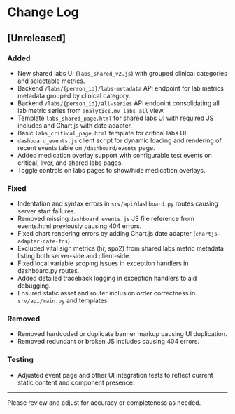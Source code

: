 # Change Log

## [Unreleased]

### Added
- New shared labs UI (`labs_shared_v2.js`) with grouped clinical categories and selectable metrics.
- Backend `/labs/{person_id}/labs-metadata` API endpoint for lab metrics metadata grouped by clinical category.
- Backend `/labs/{person_id}/all-series` API endpoint consolidating all lab metric series from `analytics.mv_labs_all` view.
- Template `labs_shared_page.html` for shared labs UI with required JS includes and Chart.js with date adapter.
- Basic `labs_critical_page.html` template for critical labs UI.
- `dashboard_events.js` client script for dynamic loading and rendering of recent events table on `/dashboard/events` page.
- Added medication overlay support with configurable test events on critical, liver, and shared labs pages.
- Toggle controls on labs pages to show/hide medication overlays.

### Fixed
- Indentation and syntax errors in `srv/api/dashboard.py` routes causing server start failures.
- Removed missing `dashboard_events.js` JS file reference from events.html previously causing 404 errors.
- Fixed chart rendering errors by adding Chart.js date adapter (`chartjs-adapter-date-fns`).
- Excluded vital sign metrics (hr, spo2) from shared labs metric metadata listing both server-side and client-side.
- Fixed local variable scoping issues in exception handlers in dashboard.py routes.
- Added detailed traceback logging in exception handlers to aid debugging.
- Ensured static asset and router inclusion order correctness in `srv/api/main.py` and templates.

### Removed
- Removed hardcoded or duplicate banner markup causing UI duplication.
- Removed redundant or broken JS includes causing 404 errors.

### Testing
- Adjusted event page and other UI integration tests to reflect current static content and component presence.

---

Please review and adjust for accuracy or completeness as needed.
